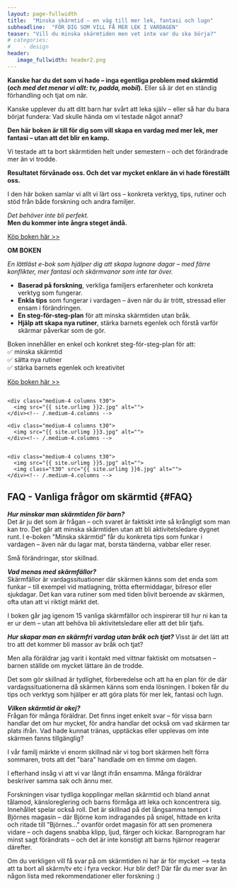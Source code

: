 ```yaml
---
layout: page-fullwidth
title:  "Minska skärmtid – en väg till mer lek, fantasi och lugn"
subheadline:  "FÖR DIG SOM VILL FÅ MER LEK I VARDAGEN"
teaser: "Vill du minska skärmtiden men vet inte var du ska börja?"
# categories:
#    - design
header:
   image_fullwidth: header2.png
---
```

**Kanske har du det som vi hade – inga egentliga problem med skärmtid
(*och med det menar vi allt: tv, padda, mobil*).**
Eller så är det en ständig förhandling och tjat om när.

Kanske upplever du att ditt barn har svårt att leka själv –
eller så har du bara börjat fundera:
Vad skulle hända om vi testade något annat?

**Den här boken är till för dig som vill skapa en vardag med mer lek, mer fantasi – utan att det blir en kamp.**

Vi testade att ta bort skärmtiden helt under semestern – och det förändrade mer än vi trodde.

**Resultatet förvånade oss. Och det var mycket enklare än vi hade föreställt oss.**

I den här boken samlar vi allt vi lärt oss – konkreta verktyg, tips, rutiner
och stöd från både forskning och andra familjer.

*Det behöver inte bli perfekt.*  
**Men du kommer inte ångra steget ändå.** 

[Köp boken här >>][1]

**OM BOKEN**

*En lättläst e-bok som hjälper dig att skapa lugnare dagar – med färre konflikter, mer fantasi och skärmvanor som inte tar över.*

- **Baserad på forskning**, verkliga familjers erfarenheter och konkreta verktyg som fungerar.
- **Enkla tips** som fungerar i vardagen – även när du är trött, stressad eller ensam i förändringen.
- **En steg-för-steg-plan** för att minska skärmtiden utan bråk.
- **Hjälp att skapa nya rutiner**, stärka barnets egenlek och förstå varför skärmar påverkar som de gör.
  

Boken innehåller en enkel och konkret steg-för-steg-plan för att:\
✅ minska skärmtid\
✅ sätta nya rutiner\
✅ stärka barnets egenlek och kreativitet

[Köp boken här >>][1]

<!--more-->

<div class="row">
    <div class="medium-4 columns t30">
    <img src="{{ site.urlimg }}4.jpg" alt="">
    </div><!-- /.medium-4.columns -->

    <div class="medium-4 columns t30">
      <img src="{{ site.urlimg }}2.jpg" alt="">
    </div><!-- /.medium-4.columns -->

    <div class="medium-4 columns t30">
      <img src="{{ site.urlimg }}3.jpg" alt="">
    </div><!-- /.medium-4.columns -->

</div><!-- /.row -->


<div class="row">
    <div class="medium-8 columns t30">
    <img src="{{ site.urlimg }}1.jpg" alt="">
    </div><!-- /.medium-8.columns -->

    <div class="medium-4 columns t30">
      <img src="{{ site.urlimg }}5.jpg" alt="">
      <img class="t30" src="{{ site.urlimg }}6.jpg" alt="">
    </div><!-- /.medium-4.columns -->

</div><!-- /.row -->

## FAQ - Vanliga frågor om skärmtid {#FAQ}

***Hur minskar man skärmtiden för barn?***\
Det är ju det som är frågan – och svaret är faktiskt inte så krångligt som man kan tro. Det går att minska skärmtiden utan att bli aktivitetsledare dygnet runt. I e-boken "Minska skärmtid" får du konkreta tips som funkar i vardagen – även när du lagar mat, borsta tänderna, vabbar eller reser. 

Små förändringar, stor skillnad.

***Vad menas med skärmfällor?***\
Skärmfällor är vardagssituationer där skärmen känns som det enda som funkar – till exempel vid matlagning, trötta eftermiddagar, bilresor eller sjukdagar. Det kan vara rutiner som med tiden blivit beroende av skärmen, ofta utan att vi riktigt märkt det. 

I boken går jag igenom 15 vanliga skärmfällor och inspirerar till hur ni kan ta er ur dem – utan att behöva bli aktivitetsledare eller att det blir tjafs.

***Hur skapar man en skärmfri vardag utan bråk och tjat?***
Visst är det lätt att tro att det kommer bli massor av bråk och tjat? 

Men alla föräldrar jag varit i kontakt med vittnar faktiskt om motsatsen – barnen ställde om mycket lättare än de trodde. 

Det som gör skillnad är tydlighet, förberedelse och att ha en plan för de där vardagssituationerna då skärmen känns som enda lösningen. I boken får du tips och verktyg som hjälper er att göra plats för mer lek, fantasi och lugn.

***Vilken skärmtid är okej?***\
Frågan för många föräldrar. Det finns inget enkelt svar – för vissa barn handlar det om hur mycket, för andra handlar det också om vad skärmen tar plats ifrån. Vad hade kunnat tränas, upptäckas eller upplevas om inte skärmen fanns tillgänglig?

I vår familj märkte vi enorm skillnad när vi tog bort skärmen helt förra sommaren, trots att det "bara" handlade om en timme om dagen. 

I efterhand insåg vi att vi var långt ifrån ensamma. Många föräldrar beskriver samma sak och ännu mer. 

Forskningen visar tydliga kopplingar mellan skärmtid och bland annat tålamod, känsloreglering och barns förmåga att leka och koncentrera sig. Innehållet spelar också roll. Det är skillnad på det långsamma tempot i Björnes magasin – där Björne kom indragandes på snigel, hittade en krita och ritade till ”Björnes…” ovanför ordet magasin för att sen promenera vidare – och dagens snabba klipp, ljud, färger och kickar. Barnprogram har minst sagt förändrats – och det är inte konstigt att barns hjärnor reagerar därefter.

Om du verkligen vill få svar på om skärmtiden ni har är för mycket –> testa att ta bort all skärm/tv etc i fyra veckor. Hur blir det? Där får du mer svar än någon lista med rekommendationer eller forskning :)


 [1]: https://enhandbok.store/

